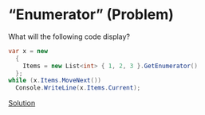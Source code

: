 # “Enumerator” (Problem)
What will the following code display?
```cs
var x = new 
  {
    Items = new List<int> { 1, 2, 3 }.GetEnumerator()
  };
while (x.Items.MoveNext())
  Console.WriteLine(x.Items.Current);
```
[Solution](./Enumerator-A.md)
